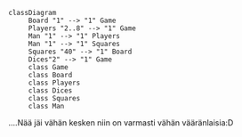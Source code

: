  ```mermaid
 classDiagram
      Board "1" --> "1" Game
      Players "2..8" --> "1" Game
      Man "1" --> "1" Players
      Man "1" --> "1" Squares
      Squares "40" --> "1" Board
      Dices"2" --> "1" Game
      class Game
      class Board
      class Players
      class Dices
      class Squares
      class Man
   ```    
      
....Nää jäi vähän kesken niin on varmasti vähän vääränlaisia:D

